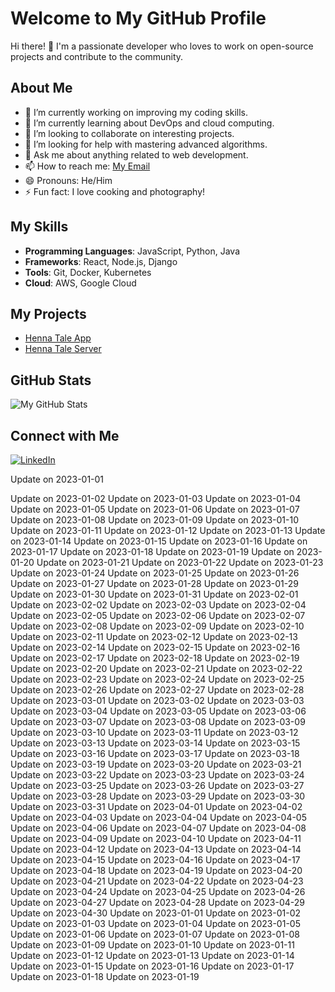 # Welcome to My GitHub Profile

Hi there! 👋 I'm a passionate developer who loves to work on open-source projects and contribute to the community.

## About Me

- 🔭 I’m currently working on improving my coding skills.
- 🌱 I’m currently learning about DevOps and cloud computing.
- 👯 I’m looking to collaborate on interesting projects.
- 🤔 I’m looking for help with mastering advanced algorithms.
- 💬 Ask me about anything related to web development.
- 📫 How to reach me: [My Email](mailto:srjenisha13@gmail.com)
- 😄 Pronouns: He/Him
- ⚡ Fun fact: I love cooking and photography!

## My Skills

- **Programming Languages**: JavaScript, Python, Java
- **Frameworks**: React, Node.js, Django
- **Tools**: Git, Docker, Kubernetes
- **Cloud**: AWS, Google Cloud

## My Projects

- [Henna Tale App](https://github.com/jenishasanjida/henna-tale)
- [Henna Tale Server](https://github.com/jenishasanjida/henna-server)

## GitHub Stats

![My GitHub Stats](https://github-readme-stats.vercel.app/api?username=jenishasanjida&show_icons=true&theme=radical)

## Connect with Me

[![LinkedIn](https://img.shields.io/badge/LinkedIn-0077B5?style=for-the-badge&logo=linkedin&logoColor=white)](https://www.linkedin.com/in/rahman-sanjida/)
<!-- [![Twitter](https://img.shields.io/badge/Twitter-1DA1F2?style=for-the-badge&logo=twitter&logoColor=white)](https://twitter.com/yourusername) -->Update on 2023-01-01
Update on 2023-01-02
Update on 2023-01-03
Update on 2023-01-04
Update on 2023-01-05
Update on 2023-01-06
Update on 2023-01-07
Update on 2023-01-08
Update on 2023-01-09
Update on 2023-01-10
Update on 2023-01-11
Update on 2023-01-12
Update on 2023-01-13
Update on 2023-01-14
Update on 2023-01-15
Update on 2023-01-16
Update on 2023-01-17
Update on 2023-01-18
Update on 2023-01-19
Update on 2023-01-20
Update on 2023-01-21
Update on 2023-01-22
Update on 2023-01-23
Update on 2023-01-24
Update on 2023-01-25
Update on 2023-01-26
Update on 2023-01-27
Update on 2023-01-28
Update on 2023-01-29
Update on 2023-01-30
Update on 2023-01-31
Update on 2023-02-01
Update on 2023-02-02
Update on 2023-02-03
Update on 2023-02-04
Update on 2023-02-05
Update on 2023-02-06
Update on 2023-02-07
Update on 2023-02-08
Update on 2023-02-09
Update on 2023-02-10
Update on 2023-02-11
Update on 2023-02-12
Update on 2023-02-13
Update on 2023-02-14
Update on 2023-02-15
Update on 2023-02-16
Update on 2023-02-17
Update on 2023-02-18
Update on 2023-02-19
Update on 2023-02-20
Update on 2023-02-21
Update on 2023-02-22
Update on 2023-02-23
Update on 2023-02-24
Update on 2023-02-25
Update on 2023-02-26
Update on 2023-02-27
Update on 2023-02-28
Update on 2023-03-01
Update on 2023-03-02
Update on 2023-03-03
Update on 2023-03-04
Update on 2023-03-05
Update on 2023-03-06
Update on 2023-03-07
Update on 2023-03-08
Update on 2023-03-09
Update on 2023-03-10
Update on 2023-03-11
Update on 2023-03-12
Update on 2023-03-13
Update on 2023-03-14
Update on 2023-03-15
Update on 2023-03-16
Update on 2023-03-17
Update on 2023-03-18
Update on 2023-03-19
Update on 2023-03-20
Update on 2023-03-21
Update on 2023-03-22
Update on 2023-03-23
Update on 2023-03-24
Update on 2023-03-25
Update on 2023-03-26
Update on 2023-03-27
Update on 2023-03-28
Update on 2023-03-29
Update on 2023-03-30
Update on 2023-03-31
Update on 2023-04-01
Update on 2023-04-02
Update on 2023-04-03
Update on 2023-04-04
Update on 2023-04-05
Update on 2023-04-06
Update on 2023-04-07
Update on 2023-04-08
Update on 2023-04-09
Update on 2023-04-10
Update on 2023-04-11
Update on 2023-04-12
Update on 2023-04-13
Update on 2023-04-14
Update on 2023-04-15
Update on 2023-04-16
Update on 2023-04-17
Update on 2023-04-18
Update on 2023-04-19
Update on 2023-04-20
Update on 2023-04-21
Update on 2023-04-22
Update on 2023-04-23
Update on 2023-04-24
Update on 2023-04-25
Update on 2023-04-26
Update on 2023-04-27
Update on 2023-04-28
Update on 2023-04-29
Update on 2023-04-30
Update on 2023-01-01
Update on 2023-01-02
Update on 2023-01-03
Update on 2023-01-04
Update on 2023-01-05
Update on 2023-01-06
Update on 2023-01-07
Update on 2023-01-08
Update on 2023-01-09
Update on 2023-01-10
Update on 2023-01-11
Update on 2023-01-12
Update on 2023-01-13
Update on 2023-01-14
Update on 2023-01-15
Update on 2023-01-16
Update on 2023-01-17
Update on 2023-01-18
Update on 2023-01-19
